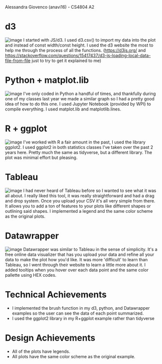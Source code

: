 Alessandra Giovenco (anavi16) - CS4804 A2

# d3
![image](https://github.com/anavi16/a2-DataVis-5Ways/assets/114020191/fb3e1670-19b2-41f4-a597-e5776b4d61f3)
I started with JS/d3. I used d3.csv() to import my data into the plot and <canvas> instead of const width/const height. I used the d3 website the most to help me through the process of all the functions. (https://d3js.org/ and https://stackoverflow.com/questions/15417437/d3-js-loading-local-data-file-from-file just to try to get it explained to me)

# Python + matplot.lib
![image](https://github.com/anavi16/a2-DataVis-5Ways/assets/114020191/e375066d-14ff-4811-acac-24c516a208f4)
I've only coded in Python a handful of times, and thankfully during one of my classes last year we made a similar graph so I had a pretty good idea of how to do this one. I used Jupyter Notebook (provided by WPI) to compile everything. I used matplot.lib and matplotlib.lines. 

# R + ggplot
![image](https://github.com/anavi16/a2-DataVis-5Ways/assets/114020191/8f0effbe-defe-4726-a061-dac155481e99)
I've worked with R a fair amount in the past, I used the library ggplot2. I used ggplot2 in both statistics classes I've taken over the past 2 years here. Pretty much the same as tidyverse, but a different library. The plot was minimal effort but pleasing. 

# Tableau
![image](https://github.com/anavi16/a2-DataVis-5Ways/assets/114020191/3c6dde70-4eaf-443c-9a6b-57eee2cccde3)
I had never heard of Tableau before so I wanted to see what it was all about. I really liked this tool, it was really straightforward and had a drag and drop system. Once you upload your CSV it's all very simple from there. It allows you to add a ton of features to your plots like different shapes or outlining said shapes. I implemented a legend and the same color scheme as the original plots. 

# Datawrapper
![image](https://github.com/anavi16/a2-DataVis-5Ways/assets/114020191/a392f79d-47e4-426a-833c-fb37b7ce5602)
Datawrapper was similar to Tableau in the sense of simplicity. It's a free online data visualizer that has you upload your data and refine all your data to make the plot how you'd like. It was more 'difficult' to learn than Tableau, so I went through their website to learn a little more about it. I added tooltips when you hover over each data point and the same color pallette using HEX codes. 

# Technical Achievements
* I implemented the brush function in my d3, python, and Datawrapper examples so the user can see the data of each point summarized.
* I used the ggplot2 library in my R+ggplot example rather than tidyverse

# Design Achievements
* All of the plots have legends.
* All plots have the same color scheme as the original example. 
